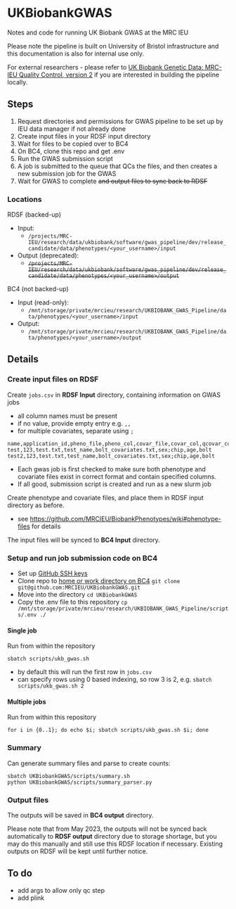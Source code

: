 # UKBiobankGWAS
Notes and code for running UK Biobank GWAS at the MRC IEU

Please note the pipeline is built on University of Bristol infrastructure and this documentation is also for internal use only.

For external researchers - please refer to [UK Biobank Genetic Data: MRC-IEU Quality Control, version 2](https://data.bris.ac.uk/data/dataset/1ovaau5sxunp2cv8rcy88688v) if you are interested in building the pipeline locally.


## Steps

1. Request directories and permissions for GWAS pipeline to be set up by IEU data manager if not already done
2. Create input files in your RDSF input directory
3. Wait for files to be copied over to BC4
4. On BC4, clone this repo and get .env
5. Run the GWAS submission script
6. A job is submitted to the queue that QCs the files, and then creates a new submission job for the GWAS
6. Wait for GWAS to complete ~~and output files to sync back to RDSF~~

### Locations

RDSF (backed-up)
- Input:
  - `/projects/MRC-IEU/research/data/ukbiobank/software/gwas_pipeline/dev/release_candidate/data/phenotypes/<your_username>/input`
- Output (deprecated):
  - ~~`/projects/MRC-IEU/research/data/ukbiobank/software/gwas_pipeline/dev/release_candidate/data/phenotypes/<your_username>/output`~~

BC4 (not backed-up)
- Input (read-only):
  - `/mnt/storage/private/mrcieu/research/UKBIOBANK_GWAS_Pipeline/data/phenotypes/<your_username>/input`
- Output:
  - `/mnt/storage/private/mrcieu/research/UKBIOBANK_GWAS_Pipeline/data/phenotypes/<your_username>/output`

## Details

### Create input files on RDSF

Create `jobs.csv` in **RDSF Input** directory, containing information on GWAS jobs
- all column names must be present
- if no value, provide empty entry e.g. `,,`
- for multiple covariates, separate using `;` 

```
name,application_id,pheno_file,pheno_col,covar_file,covar_col,qcovar_col,method
test,123,test.txt,test_name,bolt_covariates.txt,sex;chip,age,bolt
test2,123,test.txt,test_name,bolt_covariates.txt,sex;chip,age,bolt
```

- Each gwas job is first checked to make sure both phenotype and covariate files exist in correct format and contain specified columns.
- If all good, submission script is created and run as a new slurm job

Create phenotype and covariate files, and place them in RDSF input directory as before.
- see https://github.com/MRCIEU/BiobankPhenotypes/wiki#phenotype-files for details

The input files will be synced to **BC4 Input** directory.

### Setup and run job submission code on BC4

- Set up [GitHub SSH keys](https://docs.github.com/en/authentication/connecting-to-github-with-ssh/adding-a-new-ssh-key-to-your-github-account)
- Clone repo to [home or work directory on BC4](https://www.acrc.bris.ac.uk/protected/hpc-docs/storage/index.html) `git clone git@github.com:MRCIEU/UKBiobankGWAS.git` 
- Move into the directory `cd UKBiobankGWAS`
- Copy the .env file to this repository `cp /mnt/storage/private/mrcieu/research/UKBIOBANK_GWAS_Pipeline/scripts/.env ./`

#### Single job

Run from within the repository

`sbatch scripts/ukb_gwas.sh`

- by default this will run the first row in `jobs.csv`
- can specify rows using 0 based indexing, so row 3 is 2, e.g. `sbatch scripts/ukb_gwas.sh 2` 

#### Multiple jobs

Run from within this repository

```
for i in {0..1}; do echo $i; sbatch scripts/ukb_gwas.sh $i; done
```

### Summary

Can generate summary files and parse to create counts:

```
sbatch UKBiobankGWAS/scripts/summary.sh
python UKBiobankGWAS/scripts/summary_parser.py
```

### Output files

The outputs will be saved in **BC4 output** directory.

Please note that from May 2023, the outputs will not be synced back automatically to **RDSF output** directory due to storage shortage, but you may do this manually and still use this RDSF location if necessary. Existing outputs on RDSF will be kept until further notice. 

## To do

- add args to allow only qc step
- add plink
